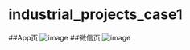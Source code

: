 # industrial_projects_case1
##App页
![image](https://github.com/kingsleyli920/industrial_projects_case1/blob/master/resource/images/screencapture-file-Users-kunchengli-Desktop-case1-html-app-home-html-2019-07-06-01_26_43.png)
##微信页
![image](https://github.com/kingsleyli920/industrial_projects_case1/blob/master/resource/images/screencapture-file-Users-kunchengli-Desktop-case1-html-wechat-home-html-2019-07-06-01_26_24.png)
